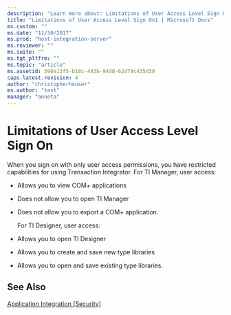 ```yaml
---
description: "Learn more about: Limitations of User Access Level Sign On"
title: "Limitations of User Access Level Sign On1 | Microsoft Docs"
ms.custom: ""
ms.date: "11/30/2017"
ms.prod: "host-integration-server"
ms.reviewer: ""
ms.suite: ""
ms.tgt_pltfrm: ""
ms.topic: "article"
ms.assetid: 590a13f5-b18c-443b-94d8-62d79c435d39
caps.latest.revision: 4
author: "christopherhouser"
ms.author: "test"
manager: "anneta"
---
```

# Limitations of User Access Level Sign On
When you sign on with only user access permissions, you have restricted capabilities for using Transaction Integrator. For TI Manager, user access:  
  
- Allows you to view COM+ applications  
  
- Does not allow you to open TI Manager  
  
- Does not allow you to export a COM+ application.  
  
  For TI Designer, user access:  
  
- Allows you to open TI Designer  
  
- Allows you to create and save new type libraries  
  
- Allows you to open and save existing type libraries.  
  
## See Also  
 [Application Integration (Security)](../core/application-integration-security-2.md)

